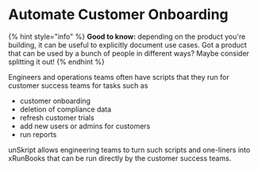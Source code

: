 # Automate Customer Onboarding

{% hint style="info" %}
**Good to know:** depending on the product you're building, it can be useful to explicitly document use cases. Got a product that can be used by a bunch of people in different ways? Maybe consider splitting it out!
{% endhint %}

Engineers and operations teams often have scripts that they run for customer success teams for tasks such as&#x20;

* customer onboarding
* deletion of compliance data
* refresh customer trials
* add new users or admins for customers
* run reports

unSkript allows engineering teams to turn such scripts and one-liners into xRunBooks that can be run directly by the customer success teams.
